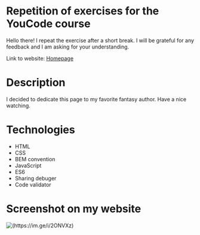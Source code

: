 
# Repetition of exercises for the YouCode course
Hello there! I repeat the exercise after a short break. I will be grateful for any feedback and I am asking for your understanding.

Link to website: [Homepage](https://machloy.github.io/Ziemianski-homepage/)

# Description
I decided to dedicate this page to my favorite fantasy author. Have a nice watching.

# Technologies
 - HTML
 - CSS
 - BEM convention
 - JavaScript
 - ES6
 - Sharing debuger
 - Code validator

# Screenshot on my website
![(https://im.ge/i/2ONVXz)](https://i.im.ge/2022/10/12/2ONVXz.Screenshot-1.png)
 
